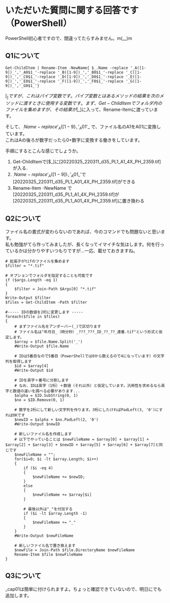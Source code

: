 # いただいた質問に関する回答です（PowerShell）

PowerShell初心者ですので、間違ってたらすみません。m(__)m

## Q1について

```
Get-ChildItem | Rename-Item -NewName{ $_.Name -replace '_A([1-9])_','_A0$1_'-replace '_B([1-9])_','_B0$1_'-replace '_C([1-9])_','_C0$1_'-replace '_D([1-9])_','_D0$1_'-replace '_E([1-9])_','_E0$1_'-replace '_F([1-9])_','_F0$1_'-replace '_G([1-9])_','_G0$1_'}
```

[$_]ですが、これはパイプ変数です。  
パイプ変数とはあるメソッドの結果を次のメソッドに渡すときに使用する変数です。  
まず、Get-ChildItemでフォルダ内のファイルを集めますが、  
その結果が[$_]に入って、Rename-Itemに渡っています。  

そして、$_.Name - replace '_A([1-9]_', '_A0$1'_ で、ファイル名のA1をA01に変換しています。  
これはAの後ろが数字だったら0+数字に変換する働きをしています。

手順にするとこんな感じでしょうか。

1. Get-ChildItemで[$_]に[20220325_220311_d35_PL1_A1_4X_PH_2359.tif]が入る. 
1. $_.Name -replace '_A([1-9])_','_A0$1_'で[20220325_220311_d35_PL1_A01_4X_PH_2359.tif]ができる
1. Rename-Item -NewName で[20220325_220311_d35_PL1_A1_4X_PH_2359.tif]が[20220325_220311_d35_PL1_A01_4X_PH_2359.tif]に置き換わる

## Q2について

ファイル名の書式が変わらないのであれば、今のコマンドでも問題ないと思います。  
私も勉強がてら作ってみましたが、長くなってイマイチな気はします。何を行っているかは分かりやすいつもりですが...一応、載せておきますね。  

```
# 拡張子がtifのファイルを集めます
$filter = "*.tif"

# オプションでフォルダを指定することも可能です
if ($args.Length -eq 1)
{
    $filter = Join-Path $Args[0] "*.tif"
}
Write-Output $filter
$files = Get-ChildItem -Path $filter

#----- IDの数値を2桁に変更します -----
foreach($file in $files)
{
    # まずファイル名をアンダーバー(_)で区切ります
    # ファイル名は"年月日_（時分秒）_???_???_ID_??_??_連番.tif"という形式と仮定します。
    $array = $file.Name.Split('_')
    #Write-Output $file.Name

    # IDは5番目なので5番目（PowerShellでは0から数えるので4になっています）の文字列を取得します
    $id = $array[4]
    #Write-Output $id

    # IDを英字＋番号に分割します
    # なお、IDは英字（1桁）＋数値（それ以外）と仮定しています。汎用性を求めるなら英字と数値の違いを調べる必要があります...
    $alpha = $ID.SubString(0, 1)
    $no = $ID.Remove(0, 1)

    # 数字を2桁にして新しい文字列を作ります。3桁にしたければPadLeft(3, '0')にすればOKです
    $newID = $alpha + $no.PadLeft(2, '0')
    #Write-Output $newID

    # 新しいファイル名を作成します
    # 以下でやっていることは $newFileName = $array[0] + $array[1] + $array[2] + $array[3] + $newID + $array[5] + $array[6] + $array[7]と同じです
    $newFileName = "";
    for($i=0; $i -lt $array.Length; $i++)
    {
        if ($i -eq 4)
        {
            $newFileName += $newID;
        }
        else
        {
            $newFileName += $array[$i]
        }

        # 最後以外は"_"を付加する
        if ($i -lt $array.Length -1)
        {
            $newFileName += "_"
        }
    }
    #Write-Output $newFileName

    # 新しいファイル名で置き換えます
    $newFile = Join-Path $file.DirectoryName $newFileName    
    Rename-Item $file $newFileName
}

```

## Q3について

_cap01は簡単に付けられますよ。ちょっと確認できていないので、明日にでも追加します。  


